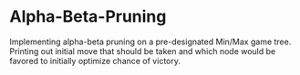 Alpha-Beta-Pruning
==================

Implementing alpha-beta pruning on a pre-designated Min/Max game tree. Printing out initial move that should be taken and which node would be favored to initially optimize chance of victory.
